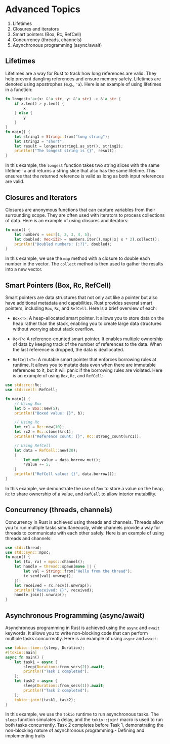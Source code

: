 # Advanced Topics

1. Lifetimes
2. Closures and iterators
3. Smart pointers (Box, Rc, RefCell)
4. Concurrency (threads, channels)
5. Asynchronous programming (async/await)


## Lifetimes
Lifetimes are a way for Rust to track how long references are valid. They help prevent dangling references and ensure memory safety. Lifetimes are denoted using apostrophes (e.g., `'a`). Here is an example of using lifetimes in a function:
```rust
fn longest<'a>(x: &'a str, y: &'a str) -> &'a str {
    if x.len() > y.len() {
        x
    } else {
        y
    }
}
fn main() {
    let string1 = String::from("long string");
    let string2 = "short";
    let result = longest(string1.as_str(), string2);
    println!("The longest string is {}", result);
}
```
In this example, the `longest` function takes two string slices with the same lifetime `'a` and returns a string slice that also has the same lifetime. This ensures that the returned reference is valid as long as both input references are valid.

## Closures and Iterators
Closures are anonymous functions that can capture variables from their surrounding scope. They are often used with iterators to process collections of data. Here is an example of using closures and iterators:
```rust
fn main() {
    let numbers = vec![1, 2, 3, 4, 5];
    let doubled: Vec<i32> = numbers.iter().map(|x| x * 2).collect();
    println!("Doubled numbers: {:?}", doubled);
}
```
In this example, we use the `map` method with a closure to double each number in the vector. The `collect` method is then used to gather the results into a new vector.

## Smart Pointers (Box, Rc, RefCell)
Smart pointers are data structures that not only act like a pointer but also have additional metadata and capabilities. Rust provides several smart pointers, including `Box`, `Rc`, and `RefCell`. Here is a brief overview of each:

- `Box<T>`: A heap-allocated smart pointer. It allows you to store data on the heap rather than the stack, enabling you to create large data structures without worrying about stack overflow.

- `Rc<T>`: A reference-counted smart pointer. It enables multiple ownership of data by keeping track of the number of references to the data. When the last reference is dropped, the data is deallocated.

- `RefCell<T>`: A mutable smart pointer that enforces borrowing rules at runtime. It allows you to mutate data even when there are immutable references to it, but it will panic if the borrowing rules are violated.
Here is an example of using `Box`, `Rc`, and `RefCell`:
```rust
use std::rc::Rc;
use std::cell::RefCell;

fn main() {
    // Using Box
    let b = Box::new(5);
    println!("Boxed value: {}", b);

    // Using Rc
    let rc1 = Rc::new(10);
    let rc2 = Rc::clone(&rc1);
    println!("Reference count: {}", Rc::strong_count(&rc1));

    // Using RefCell
    let data = RefCell::new(20);
    {
        let mut value = data.borrow_mut();
        *value += 5;
    }
    println!("RefCell value: {}", data.borrow());
}
```
In this example, we demonstrate the use of `Box` to store a value on the heap, `Rc` to share ownership of a value, and `RefCell` to allow interior mutability.

## Concurrency (threads, channels)
Concurrency in Rust is achieved using threads and channels. Threads allow you to run multiple tasks simultaneously, while channels provide a way for threads to communicate with each other safely. Here is an example of using threads and channels:

```rust
use std::thread;
use std::sync::mpsc;
fn main() {
    let (tx, rx) = mpsc::channel();
    let handle = thread::spawn(move || {
        let val = String::from("Hello from the thread");
        tx.send(val).unwrap();
    });
    let received = rx.recv().unwrap();
    println!("Received: {}", received);
    handle.join().unwrap();
}
```

## Asynchronous Programming (async/await)
Asynchronous programming in Rust is achieved using the `async` and `await` keywords. It allows you to write non-blocking code that can perform multiple tasks concurrently. Here is an example of using `async` and `await`:
```rust
use tokio::time::{sleep, Duration};
#[tokio::main]
async fn main() {
    let task1 = async {
        sleep(Duration::from_secs(2)).await;
        println!("Task 1 completed");
    };
    let task2 = async {
        sleep(Duration::from_secs(1)).await;
        println!("Task 2 completed");
    };
    tokio::join!(task1, task2);
}
```
In this example, we use the `tokio` runtime to run asynchronous tasks. The `sleep` function simulates a delay, and the `tokio::join!` macro is used to run both tasks concurrently. Task 2 completes before Task 1, demonstrating the non-blocking nature of asynchronous programming.- Defining and implementing traits